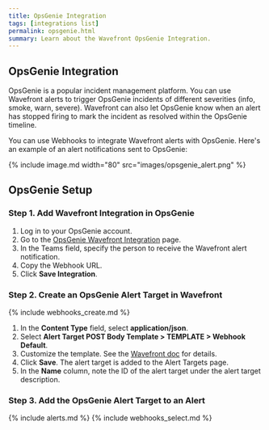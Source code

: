 ```yaml
---
title: OpsGenie Integration
tags: [integrations list]
permalink: opsgenie.html
summary: Learn about the Wavefront OpsGenie Integration.
---
```

## OpsGenie Integration

OpsGenie is a popular incident management platform. You can use Wavefront alerts to trigger OpsGenie incidents of different severities (info, smoke, warn, severe). Wavefront can also let OpsGenie know when an alert has stopped firing to mark the incident as resolved within the OpsGenie timeline.

You can use Webhooks to integrate Wavefront alerts with OpsGenie. Here's an example of an alert notifications sent to OpsGenie:

{% include image.md width="80" src="images/opsgenie_alert.png" %}

## OpsGenie Setup



### Step 1. Add Wavefront Integration in OpsGenie

1. Log in to your OpsGenie account.
2. Go to the [OpsGenie Wavefront Integration](https://app.opsgenie.com/integration#/add/Wavefront) page.
3. In the Teams field, specify the person to receive the Wavefront alert notification.
4. Copy the Webhook URL.
5. Click **Save Integration**.

### Step 2. Create an OpsGenie Alert Target in Wavefront

{% include webhooks_create.md %}
1. In the **Content Type** field, select **application/json**.
1. Select **Alert Target POST Body Template > TEMPLATE > Webhook Default**.
1. Customize the template. See the [Wavefront doc](https://docs.wavefront.com/alert_target_customizing.html) for details.
1. Click **Save**. The alert target is added to the Alert Targets page.
1. In the **Name** column, note the ID of the alert target under the alert target description.

### Step 3. Add the OpsGenie Alert Target to an Alert

{% include alerts.md %}
{% include webhooks_select.md %}


